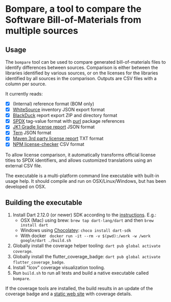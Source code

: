 # Bompare, a tool to compare the Software Bill-of-Materials from multiple sources

## Usage
The `bompare` tool can be used to compare generated bill-of-materials files
to identify differences between sources. Comparison is either between the 
libraries identified by various sources, or on the licenses for the
libraries identified by all sources in the comparison. Outputs are CSV 
files with a column per source.

It currently reads:

- [x] (Internal) reference format (BOM only)
- [x] [WhiteSource](https://www.whitesourcesoftware.com) inventory JSON export format
- [x] [BlackDuck](https://www.synopsys.com/software-integrity/security-testing/software-composition-analysis.html) report export ZIP and directory format
- [x] [SPDX](https://spdx.github.io/spdx-spec) tag-value format with [purl](https://github.com/package-url/purl-spec) package references
- [x] [JK1 Gradle license report](https://github.com/jk1/Gradle-License-Report) JSON format
- [x] [Tern](https://github.com/tern-tools/tern) JSON format
- [x] [Maven 3rd party license report](https://www.mojohaus.org/license-maven-plugin/add-third-party-mojo.html) TXT format
- [x] [NPM license-checker](https://www.npmjs.com/package/license-checker) CSV format

To allow license comparison, it automatically transforms official license titles 
to SPDX identifiers, and allows customized translations using an external CSV file.

The executable is a multi-platform command line executable with built-in usage help.
It should compile and run on OSX/Linux/Windows, but has been developed on OSX.

## Building the executable
1. Install Dart 2.12.0 (or newer) SDK according to the [instructions](https://dart.dev/get-dart).
E.g.:
    - OSX (Mac) using brew: `brew tap dart-lang/dart` and then `brew install dart`
    - Windows using [Chocolatey](https://chocolatey.org): `choco install dart-sdk`
    - With docker ` docker run -it --rm -v $(pwd):/work -w /work google/dart ./build.sh`
1. Globally install the coverage helper tooling: `dart pub global activate coverage`.
1. Globally install the flutter_coverage_badge: `dart pub global activate flutter_coverage_badge`.
1. Install "lcov" coverage visualization tooling.
1. Run `build.sh` to run all tests and build a native executable
   called `bompare`.

If the coverage tools are installed, the build results in an update of the
coverage badge and a [static web site](coverage/index.html) with coverage
details.

